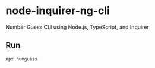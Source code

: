 # node-inquirer-ng-cli

Number Guess CLI using Node.js, TypeScript, and Inquirer

## Run

```bash
npx numguess
```
